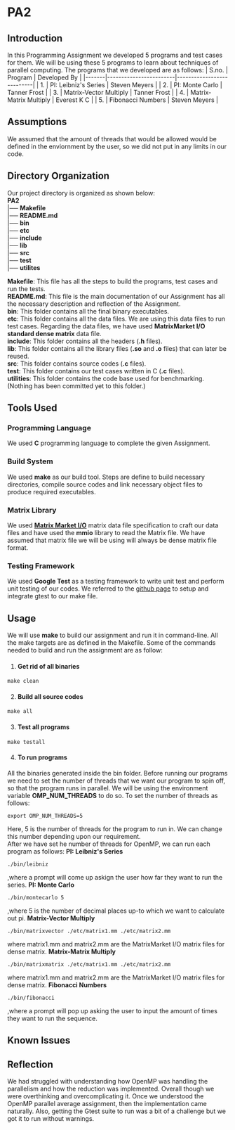 # PA2
## Introduction
In this Programming Assignment we developed 5 programs and test cases for them. We will be using these 5 programs to learn about techniques of parallel computing. The programs that we developed are as follows:
| S.no. | Program                | Developed By              |
|-------|------------------------|---------------------------|
| 1.    | PI: Leibniz's Series   | Steven Meyers             |
| 2.    | PI: Monte Carlo        | Tanner Frost              |
| 3.    | Matrix-Vector Multiply | Tanner Frost |
| 4.    | Matrix-Matrix Multiply | Everest K C               |
| 5.    | Fibonacci Numbers      | Steven Meyers             | 

## Assumptions
We assumed that the amount of threads that would be allowed would be defined in the enviornment by the user, so we did not put in any limits in our code.

## Directory Organization
Our project directory is organized as shown below:</br>
**PA2**</br> 
|── **Makefile**</br>
|── **README.md**</br>
|── **bin**</br>
|── **etc**</br>
|── **include**</br>
|── **lib**</br>
|── **src**</br>
|── **test**</br>
|── **utilites**</br>

**Makefile**: This file has all the steps to build the programs, test cases and run the tests.</br>
**README.md**: This file is the main documentation of our Assignment has all the necessary description and reflection of the Assignment.</br>
**bin**: This folder contains all the final binary executables.</br>
**etc**: This folder contains all the data files. We are using this data files to run test cases. Regarding the data files, we have used **MatrixMarket I/O standard dense matrix** data file.</br>
**include**: This folder contains all the headers (**.h** files).</br>
**lib**: This folder contains all the library files (**.so** and **.o** files)  that can later be reused.</br>
**src**: This folder contains source codes (**.c** files).</br>
**test**:  This folder contains our test cases written in C (**.c** files).</br>
**utilities**: This folder contains the code base used for benchmarking. (Nothing has been committed yet to this folder.)</br>

## Tools Used
### Programming Language
We used **C** programming language to complete the given Assignment.
### Build System
We used **make** as our build tool. Steps are define to build necessary directories, compile source codes and link necessary object files to produce required executables.
 
### Matrix Library
We used [**Matrix Market I/O**](https://math.nist.gov/MatrixMarket/mmio-c.html) matrix data file specification to craft our data files and have used the **mmio** library to read the Matrix file. We have assumed that matrix file we will be using will always be dense matrix file format.

### Testing Framework
We used **Google Test** as a testing framework to write unit test and perform unit testing of our codes. We referred to the [github page](https://gist.github.com/mihaitodor/bfb8e7ad908489fdf3ceb496573f306a) to setup and integrate gtest to our make file.

## Usage
We will use **make** to build our assignment and run it in command-line. All the make targets are as defined in the Makefile. Some of the commands needed to build and run the assignment are as follow:

 1. #### Get rid of all binaries
```
make clean
```
 2. #### Build all source codes
 ```
make all
 ```
 3. #### Test all programs
 ```
 make testall
 ```
 4. #### To run programs
 All the binaries generated inside the bin folder. Before running our programs we need to set the number of threads that we want our program to spin off, so that the program runs in parallel. We will be using the environment variable **OMP_NUM_THREADS** to do so. To set the number of threads as follows:
```
export OMP_NUM_THREADS=5
 ```
 Here, 5 is the number of threads for the program to run in. We can change this number depending upon our requirement.<br/>
 After we have set he number of threads for OpenMP, we can run each program as follows:
 **PI: Leibniz's Series**
 ```
 ./bin/leibniz
 ```
 ,where a prompt will come up askign the user how far they want to run the series.
 **PI: Monte Carlo**
  ```
 ./bin/montecarlo 5
 ```
 ,where 5 is the number of decimal places up-to which we want to calculate out pi.
 **Matrix-Vector Multiply**
 ```
 ./bin/matrixvector ./etc/matrix1.mm ./etc/matrix2.mm
 ```
 where matrix1.mm and matrix2.mm are the MatrixMarket I/O matrix files for dense matrix.
 **Matrix-Matrix Multiply**
 ```
 ./bin/matrixmatrix ./etc/matrix1.mm ./etc/matrix2.mm
 ```
 where matrix1.mm and matrix2.mm are the MatrixMarket I/O matrix files for dense matrix.
 **Fibonacci Numbers**
 ```
 ./bin/fibonacci
 ``` 
,where a prompt will pop up asking the user to input the amount of times they want to run the sequence.

## Known Issues


## Reflection
We had struggled with understanding how OpenMP was handling the parallelism and how the reduction was implemented. Overall though we were overthinking and overcomplicating it. Once we understood the OpenMP parallel average assignment, then the implementation came naturally. Also, getting the Gtest suite to run was a bit of a challenge but we got it to run without warnings.

